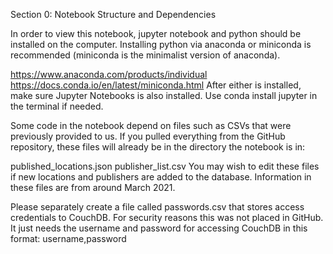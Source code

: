 Section 0: Notebook Structure and Dependencies

In order to view this notebook, jupyter notebook and python should be installed on the computer. Installing python via anaconda or miniconda is recommended (miniconda is the minimalist version of anaconda).

https://www.anaconda.com/products/individual
https://docs.conda.io/en/latest/miniconda.html
After either is installed, make sure Jupyter Notebooks is also installed. Use conda install jupyter in the terminal if needed.

Some code in the notebook depend on files such as CSVs that were previously provided to us. If you pulled everything from the GitHub repository, these files will already be in the directory the notebook is in:

published_locations.json
publisher_list.csv
You may wish to edit these files if new locations and publishers are added to the database. Information in these files are from around March 2021.

Please separately create a file called passwords.csv that stores access credentials to CouchDB. For security reasons this was not placed in GitHub. It just needs the username and password for accessing CouchDB in this format: username,password
